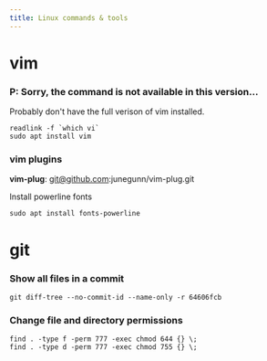 ```yaml
---
title: Linux commands & tools
---
```


# vim

### P: Sorry, the command is not available in this version...
Probably don't have the full verison of vim installed.
    
    readlink -f `which vi`
    sudo apt install vim

### vim plugins
**vim-plug**: git@github.com:junegunn/vim-plug.git

Install powerline fonts
    
    sudo apt install fonts-powerline

# git
### Show all files in a commit

    git diff-tree --no-commit-id --name-only -r 64606fcb

### Change file and directory permissions

    find . -type f -perm 777 -exec chmod 644 {} \;
    find . -type d -perm 777 -exec chmod 755 {} \;
